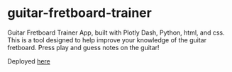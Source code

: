 # guitar-fretboard-trainer
Guitar Fretboard Trainer App, built with Plotly Dash, Python, html, and css.
This is a tool designed to help improve your knowledge of the guitar fretboard.
Press play and guess notes on the guitar!

Deployed [here](GuitarFretboardTrainer.pythonanywhere.com)
